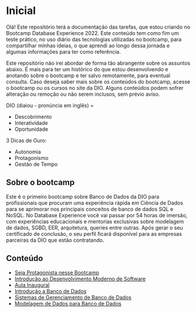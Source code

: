 # Inicial

Olá! Este repositório terá a documentação das tarefas, que estou criando no Bootcamp Database Experience 2022. Este conteúdo tem como fim um teste prático, no uso diário das tecnologias utilizadas no bootcamp, para compartilhar minhas ideias, o que aprendi ao longo dessa jornada e algumas informações para ter como referência. 

Este repositório não irei abordar de forma tão abrangente sobre os assuntos abaixo. É mais para ter um histórico do que estou desenvolvendo e anotando sobre o bootcamp e ter salvo remotamente, para eventual consulta. Caso deseja saber mais sobre os conteúdos do bootcamp, acesse o bootcamp ou os cursos no site da DIO. Alguns conteúdos podem sofrer alteração ou remoção ou não serem inclusos, sem prévio aviso. 

DIO (diaiou - pronúncia em inglês) = 

* Descobrimento
* Interatividade
* Oportunidade

3 Dicas de Ouro: 

* Autonomia
* Protagonismo
* Gestão de Tempo

## Sobre o bootcamp

Este é o primeiro bootcamp sobre Banco de Dados da DIO para profissionais que procuram uma experiência rápida em Ciência de Dados para se aprimorar nos principais conceitos de banco de dados SQL e NoSQL. No Database Experience você vai passar por 54 horas de imersão, com experiências educacionais e mentorias exclusivas sobre modelagem de dados, SGBD, EER, arquitetura, queries entre outras. Após gerar o seu certificado de conclusão, o seu perfil ficará disponível para as empresas parceiras da DIO que estão contratando.

## Conteúdo

* [Seja Protagonista nesse Bootcamp](Seja%20Protagonista%20nesse%20Bootcamp/)
* [Introdução ao Desenvolvimento Moderno de Software](Introdução%20ao%20Desenvolvimento%20Moderno%20de%20Software/)
* [Aula Inaugural](Aula%20Inaugural/)
* [Introdução a Banco de Dados](Introdução%20a%20Banco%20de%20Dados/)
* [Sistemas de Gerenciamento de Banco de Dados](Sistemas%20de%20Gerenciamento%20de%20Banco%20de%20Dados/)
* [Modelagem de Dados para Banco de Dados](Modelagem%20de%20Dados%20para%20Banco%20de%20Dados/)

